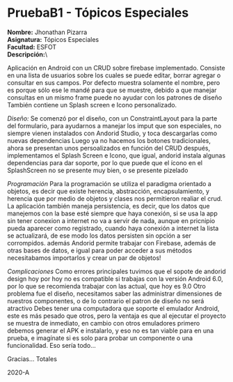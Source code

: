 # PruebaB1 - Tópicos Especiales

**Nombre:** Jhonathan Pizarra\
**Asignatura:** Tópicos Especiales\
**Facultad:** ESFOT\
**Descripción:**\

Aplicación en Android con un CRUD sobre firebase implementado.
Consiste en una lista de usuarios sobre los cuales se puede editar, borrar agregar o consultar en sus campos.
Por defecto muestra solamente el nombre, pero es porque sólo ese le mandé para que se muestre, debido a que manejar consultas en un mismo frame puede no ayudar con los patrones de diseño
También contiene un Splash screen e Icono personalizado.

*Diseño:*
Se comenzó por el diseño, con un ConstraintLayout para la parte del formulario, para ayudarnos a manejar los imput que son especiales, no siempre vienen instalados con Andorid Studio, y toca descargarlas como nuevas dependencias
Luego ya no hacemos los botones tradicionales, ahora se presentan unos persoalizados en función del CRUD
después, implementamos el Splash Screen e Icono, que igual, andorid instala algunas dependencias para dar soporte, por lo que puede que el ícono en el SplashScreen no se presente muy bien, o se presente pizelado

*Programación*
Para la programación se utiliza el paradigma orientado a objetos, es decir que existe herencia, abstracción, encapsulamiento, y herencia que por medio de objetos y clases nos permitieron realiar el crud.
La aplicación también maneja persistencia, es decir, que los datos que manejemos con la base esté siempre que haya conexión, si se usa la app sin tener conexion a internet no va a servir de nada, aunque en pricnipio pueda aparecer como registrado, cuando haya conexión a internet la lista se actualizará, de ese modo los datos persisten sin opción a ser corrompidos.
además Andorid permite trabajar con Firebase, además de otras bases de datos, e igual para poder acceder a sus métodos necesitabamos importarlos y crear un par de objetos!

*Complicaciones*
Como errores principales tuvimos que el sopote de andorid design hoy por hoy no es compatible si trabajas con la versión Android 6.0, por lo que se recomienda trabajar con las actual, que hoy es 9.0
Otro problema fue el diseño, necesitamos saber las administrar dimensiones de nuestros componentes, o de lo contrario el patron de diseño no será atractivo
Debes tener una computadora que soporte el emulador Android, este es más pesado que otros, pero la ventaja es que al ejecutar el proyecto se muestra de inmediato, en cambio con otros emuladores primero debemos generar el APK
e instalarlo, y eso no es tan viable para en una prueba, e imagínate si es solo para probar un componente o una funcionalidad. 
Eso sería todo...

Gracias... Totales

2020-A

